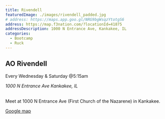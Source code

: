 ```yaml
---
title: Rivendell
featuredImage: ./images/rivendell_padded.jpg
# address: https://maps.app.goo.gl/NRG9bgWsqzYtotgS6
address: https://map.f3nation.com/?locationId=41875
addressDescription: 1000 N Entrance Ave, Kankakee, IL
categories:
  - Bootcamp
  - Ruck
---
```


## AO Rivendell 

Every Wednesday & Saturday @5:15am

<address>
1000 N Entrance Ave
Kankakee, IL
</address>

<br />

Meet at 1000 N Entrance Ave (First Church of the Nazarene) in Kankakee.

[Google map](https://map.f3nation.com/?eventId=47677&locationId=47677)